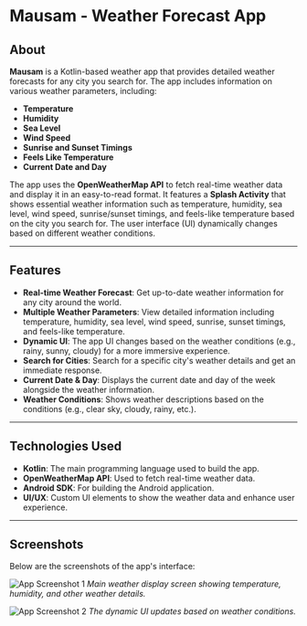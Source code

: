 # Mausam - Weather Forecast App

## About

**Mausam** is a Kotlin-based weather app that provides detailed weather forecasts for any city you search for. The app includes information on various weather parameters, including:

- **Temperature**
- **Humidity**
- **Sea Level**
- **Wind Speed**
- **Sunrise and Sunset Timings**
- **Feels Like Temperature**
- **Current Date and Day**

The app uses the **OpenWeatherMap API** to fetch real-time weather data and display it in an easy-to-read format. It features a **Splash Activity** that shows essential weather information such as temperature, humidity, sea level, wind speed, sunrise/sunset timings, and feels-like temperature based on the city you search for. The user interface (UI) dynamically changes based on different weather conditions.

---

## Features

- **Real-time Weather Forecast**: Get up-to-date weather information for any city around the world.
- **Multiple Weather Parameters**: View detailed information including temperature, humidity, sea level, wind speed, sunrise, sunset timings, and feels-like temperature.
- **Dynamic UI**: The app UI changes based on the weather conditions (e.g., rainy, sunny, cloudy) for a more immersive experience.
- **Search for Cities**: Search for a specific city's weather details and get an immediate response.
- **Current Date & Day**: Displays the current date and day of the week alongside the weather information.
- **Weather Conditions**: Shows weather descriptions based on the conditions (e.g., clear sky, cloudy, rainy, etc.).

---

## Technologies Used

- **Kotlin**: The main programming language used to build the app.
- **OpenWeatherMap API**: Used to fetch real-time weather data.
- **Android SDK**: For building the Android application.
- **UI/UX**: Custom UI elements to show the weather data and enhance user experience.

---

## Screenshots

Below are the screenshots of the app's interface:

![App Screenshot 1](screenshots/screenshot1.png)
*Main weather display screen showing temperature, humidity, and other weather details.*

![App Screenshot 2](screenshots/screenshot2.png)
*The dynamic UI updates based on weather conditions.*

